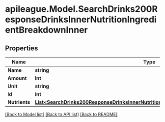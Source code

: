 # apileague.Model.SearchDrinks200ResponseDrinksInnerNutritionIngredientBreakdownInner

## Properties

Name | Type | Description | Notes
------------ | ------------- | ------------- | -------------
**Name** | **string** |  | [optional] 
**Amount** | **int** |  | [optional] 
**Unit** | **string** |  | [optional] 
**Id** | **int** |  | [optional] 
**Nutrients** | [**List&lt;SearchDrinks200ResponseDrinksInnerNutritionIngredientBreakdownInnerNutrientsInner&gt;**](SearchDrinks200ResponseDrinksInnerNutritionIngredientBreakdownInnerNutrientsInner.md) |  | [optional] 

[[Back to Model list]](../README.md#documentation-for-models) [[Back to API list]](../README.md#documentation-for-api-endpoints) [[Back to README]](../README.md)

